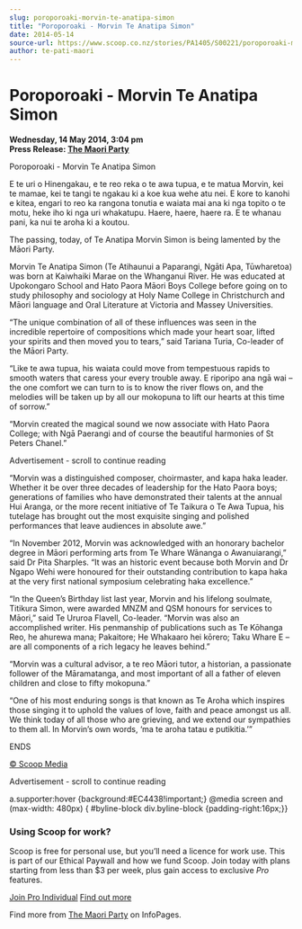 ```yaml
---
slug: poroporoaki-morvin-te-anatipa-simon
title: "Poroporoaki - Morvin Te Anatipa Simon"
date: 2014-05-14
source-url: https://www.scoop.co.nz/stories/PA1405/S00221/poroporoaki-morvin-te-anatipa-simon.htm
author: te-pati-maori
---
```

Poroporoaki - Morvin Te Anatipa Simon
=====================================

**Wednesday, 14 May 2014, 3:04 pm**  
**Press Release: [The Maori Party](https://info.scoop.co.nz/The_Maori_Party)**

Poroporoaki - Morvin Te Anatipa Simon

  
E te uri o Hinengakau, e te reo reka o te awa tupua, e te matua Morvin, kei te mamae, kei te tangi te ngakau ki a koe kua wehe atu nei. E kore to kanohi e kitea, engari to reo ka rangona tonutia e waiata mai ana ki nga topito o te motu, heke iho ki nga uri whakatupu. Haere, haere, haere ra. E te whanau pani, ka nui te aroha ki a koutou.

  
The passing, today, of Te Anatipa Morvin Simon is being lamented by the Māori Party.

Morvin Te Anatipa Simon (Te Atihaunui a Paparangi, Ngāti Apa, Tūwharetoa) was born at Kaiwhaiki Marae on the Whanganui River. He was educated at Upokongaro School and Hato Paora Māori Boys College before going on to study philosophy and sociology at Holy Name College in Christchurch and Māori language and Oral Literature at Victoria and Massey Universities.

“The unique combination of all of these influences was seen in the incredible repertoire of compositions which made your heart soar, lifted your spirits and then moved you to tears,” said Tariana Turia, Co-leader of the Māori Party.

“Like te awa tupua, his waiata could move from tempestuous rapids to smooth waters that caress your every trouble away. E riporipo ana ngā wai – the one comfort we can turn to is to know the river flows on, and the melodies will be taken up by all our mokopuna to lift our hearts at this time of sorrow.”

“Morvin created the magical sound we now associate with Hato Paora College; with Ngā Paerangi and of course the beautiful harmonies of St Peters Chanel.”

Advertisement - scroll to continue reading





“Morvin was a distinguished composer, choirmaster, and kapa haka leader. Whether it be over three decades of leadership for the Hato Paora boys; generations of families who have demonstrated their talents at the annual Hui Aranga, or the more recent initiative of Te Taikura o Te Awa Tupua, his tutelage has brought out the most exquisite singing and polished performances that leave audiences in absolute awe.”

“In November 2012, Morvin was acknowledged with an honorary bachelor degree in Māori performing arts from Te Whare Wānanga o Awanuiarangi,” said Dr Pita Sharples. “It was an historic event because both Morvin and Dr Ngapo Wehi were honoured for their outstanding contribution to kapa haka at the very first national symposium celebrating haka excellence.”

“In the Queen’s Birthday list last year, Morvin and his lifelong soulmate, Titikura Simon, were awarded MNZM and QSM honours for services to Māori,” said Te Ururoa Flavell, Co-leader. “Morvin was also an accomplished writer. His penmanship of publications such as Te Kōhanga Reo, he ahurewa mana; Pakaitore; He Whakaaro hei kōrero; Taku Whare E – are all components of a rich legacy he leaves behind.”

“Morvin was a cultural advisor, a te reo Māori tutor, a historian, a passionate follower of the Māramatanga, and most important of all a father of eleven children and close to fifty mokopuna.”

“One of his most enduring songs is that known as Te Aroha which inspires those singing it to uphold the values of love, faith and peace amongst us all. We think today of all those who are grieving, and we extend our sympathies to them all. In Morvin’s own words, ‘ma te aroha tatau e putikitia.’”

ENDS

[© Scoop Media](http://www.scoop.co.nz/about/terms.html)  

Advertisement - scroll to continue reading



a.supporter:hover {background:#EC4438!important;} @media screen and (max-width: 480px) { #byline-block div.byline-block {padding-right:16px;}}

### Using Scoop for work?

Scoop is free for personal use, but you’ll need a licence for work use. This is part of our Ethical Paywall and how we fund Scoop. Join today with plans starting from less than $3 per week, plus gain access to exclusive _Pro_ features.  
  
[Join Pro Individual](https://pro.scoop.co.nz/Individual/?from=ProIn24) [Find out more](https://pro.scoop.co.nz/using-scoop-for-work/?from=ProIn24)

Find more from [The Maori Party](https://info.scoop.co.nz/The_Maori_Party) on InfoPages.
